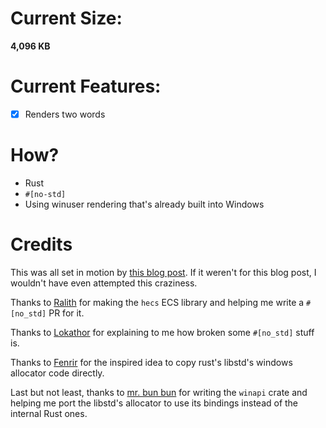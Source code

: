 # Current Size:
**4,096 KB**

# Current Features:
- [x] Renders two words

# How?
- Rust
- `#[no-std]`
- Using winuser rendering that's already built into Windows

# Credits
This was all set in motion by [this blog post](https://www.codeslow.com/2019/12/tiny-windows-executable-in-rust.html).
If it weren't for this blog post, I wouldn't have even attempted this craziness.

Thanks to [Ralith](https://github.com/Ralith) for making the `hecs` ECS library and helping me write a `#[no_std]` PR for it.

Thanks to [Lokathor](https://github.com/Lokathor) for explaining to me how broken some `#[no_std]` stuff is.

Thanks to [Fenrir](https://github.com/FenrirWolf) for the inspired idea to copy rust's libstd's windows allocator code directly.

Last but not least, thanks to [mr. bun bun](https://github.com/retep998) for writing the `winapi` crate
and helping me port the libstd's allocator to use its bindings instead of the internal Rust ones.
